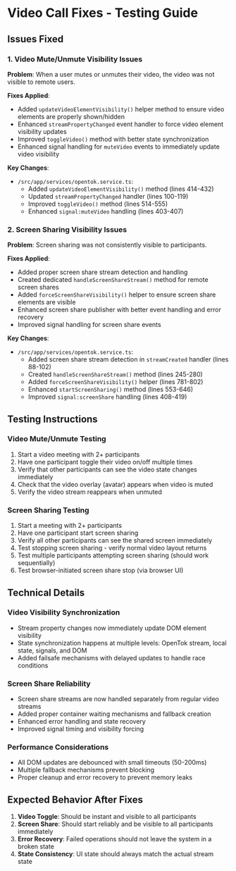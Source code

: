 # Video Call Fixes - Testing Guide

## Issues Fixed

### 1. Video Mute/Unmute Visibility Issues

**Problem**: When a user mutes or unmutes their video, the video was not visible to remote users.

**Fixes Applied**:
- Added `updateVideoElementVisibility()` helper method to ensure video elements are properly shown/hidden
- Enhanced `streamPropertyChanged` event handler to force video element visibility updates
- Improved `toggleVideo()` method with better state synchronization
- Enhanced signal handling for `muteVideo` events to immediately update video visibility

**Key Changes**:
- `/src/app/services/opentok.service.ts`:
  - Added `updateVideoElementVisibility()` method (lines 414-432)
  - Updated `streamPropertyChanged` handler (lines 100-119)
  - Improved `toggleVideo()` method (lines 514-555)
  - Enhanced `signal:muteVideo` handling (lines 403-407)

### 2. Screen Sharing Visibility Issues

**Problem**: Screen sharing was not consistently visible to participants.

**Fixes Applied**:
- Added proper screen share stream detection and handling
- Created dedicated `handleScreenShareStream()` method for remote screen shares
- Added `forceScreenShareVisibility()` helper to ensure screen share elements are visible
- Enhanced screen share publisher with better event handling and error recovery
- Improved signal handling for screen share events

**Key Changes**:
- `/src/app/services/opentok.service.ts`:
  - Added screen share stream detection in `streamCreated` handler (lines 88-102)
  - Created `handleScreenShareStream()` method (lines 245-280)
  - Added `forceScreenShareVisibility()` helper (lines 781-802)
  - Enhanced `startScreenSharing()` method (lines 553-646)
  - Improved `signal:screenShare` handling (lines 408-419)

## Testing Instructions

### Video Mute/Unmute Testing
1. Start a video meeting with 2+ participants
2. Have one participant toggle their video on/off multiple times
3. Verify that other participants can see the video state changes immediately
4. Check that the video overlay (avatar) appears when video is muted
5. Verify the video stream reappears when unmuted

### Screen Sharing Testing
1. Start a meeting with 2+ participants
2. Have one participant start screen sharing
3. Verify all other participants can see the shared screen immediately
4. Test stopping screen sharing - verify normal video layout returns
5. Test multiple participants attempting screen sharing (should work sequentially)
6. Test browser-initiated screen share stop (via browser UI)

## Technical Details

### Video Visibility Synchronization
- Stream property changes now immediately update DOM element visibility
- State synchronization happens at multiple levels: OpenTok stream, local state, signals, and DOM
- Added failsafe mechanisms with delayed updates to handle race conditions

### Screen Share Reliability
- Screen share streams are now handled separately from regular video streams
- Added proper container waiting mechanisms and fallback creation
- Enhanced error handling and state recovery
- Improved signal timing and visibility forcing

### Performance Considerations
- All DOM updates are debounced with small timeouts (50-200ms)
- Multiple fallback mechanisms prevent blocking
- Proper cleanup and error recovery to prevent memory leaks

## Expected Behavior After Fixes

1. **Video Toggle**: Should be instant and visible to all participants
2. **Screen Share**: Should start reliably and be visible to all participants immediately
3. **Error Recovery**: Failed operations should not leave the system in a broken state
4. **State Consistency**: UI state should always match the actual stream state
